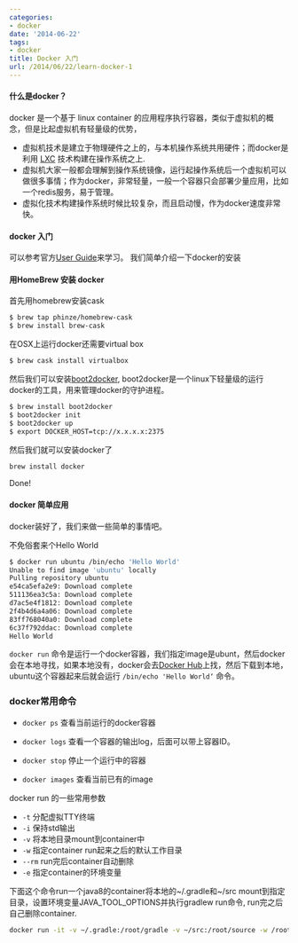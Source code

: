 ```yaml
---
categories:
- docker
date: '2014-06-22'
tags:
- docker
title: Docker 入门
url: /2014/06/22/learn-docker-1
---
```



#### 什么是docker？
docker 是一个基于 linux container 的应用程序执行容器，类似于虚拟机的概念，但是比起虚拟机有轻量级的优势，

* 虚拟机技术是建立于物理硬件之上的，与本机操作系统共用硬件；而docker是利用 [LXC](https://linuxcontainers.org/) 技术构建在操作系统之上.
* 虚拟机大家一般都会理解到操作系统镜像，运行起操作系统后一个虚拟机可以做很多事情；作为docker，非常轻量，一般一个容器只会部署少量应用，比如一个redis服务，易于管理。
* 虚拟化技术构建操作系统时候比较复杂，而且启动慢，作为docker速度非常快。

#### docker 入门
可以参考官方[User Guide](http://docs.docker.com/userguide/)来学习。
我们简单介绍一下docker的安装

#### 用HomeBrew 安装 docker
首先用homebrew安装cask
```sh
$ brew tap phinze/homebrew-cask
$ brew install brew-cask
```
在OSX上运行docker还需要virtual box

```sh
$ brew cask install virtualbox
```

然后我们可以安装[boot2docker](https://github.com/boot2docker/boot2docker), boot2docker是一个linux下轻量级的运行docker的工具，用来管理docker的守护进程。

```sh
$ brew install boot2docker
$ boot2docker init
$ boot2docker up
$ export DOCKER_HOST=tcp://x.x.x.x:2375
```

然后我们就可以安装docker了

```sh
brew install docker
```

Done!

#### docker 简单应用

docker装好了，我们来做一些简单的事情吧。

不免俗套来个Hello World

```sh
$ docker run ubuntu /bin/echo 'Hello World'
Unable to find image 'ubuntu' locally
Pulling repository ubuntu
e54ca5efa2e9: Download complete
511136ea3c5a: Download complete
d7ac5e4f1812: Download complete
2f4b4d6a4a06: Download complete
83ff768040a0: Download complete
6c37f792ddac: Download complete
Hello World
```

```docker run``` 命令是运行一个docker容器，我们指定image是ubunt，然后docker会在本地寻找，如果本地没有，docker会去[Docker Hub](https://hub.docker.com/)上找，然后下载到本地，ubuntu这个容器起来后就会运行 ```/bin/echo 'Hello World‘``` 命令。

### docker常用命令  

- ```docker ps``` 查看当前运行的docker容器

- ```docker logs``` 查看一个容器的输出log，后面可以带上容器ID。

- ```docker stop``` 停止一个运行中的容器

- ```docker images``` 查看当前已有的image

docker run 的一些常用参数  

- ```-t``` 分配虚拟TTY终端  
- ```-i``` 保持std输出  
- ```-v``` 将本地目录mount到container中  
- ```-w``` 指定container run起来之后的默认工作目录  
- ```--rm``` run完后container自动删除  
- ```-e``` 指定container的环境变量  

下面这个命令run一个java8的container将本地的~/.gradle和~/src mount到指定目录，设置环境变量JAVA_TOOL_OPTIONS并执行gradlew run命令, run完之后自己删除container.
```sh
docker run -it -v ~/.gradle:/root/gradle -v ~/src:/root/source -w /root/source --rm -e JAVA_TOOL_OPTIONS=-Dfile.encoding=UTF8 java:openjdk-8 ./gradlew run
```